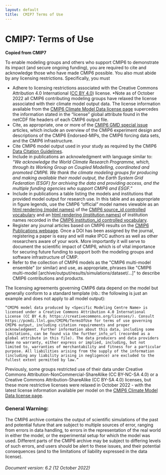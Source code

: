 ```yaml
---
layout: default
title:  CMIP7 Terms of Use
---
```


# CMIP7: Terms of Use

**Copied from CMIP7**

To enable modeling groups and others who support CMIP6 to demonstrate its impact (and secure ongoing funding), you are required to cite and acknowledge those who have made CMIP6 possible. You also must abide by any licensing restrictions. Specifically, you must

* Adhere to licensing restrictions associated with the Creative Commons Attribution 4.0 International ([CC BY 4.0]) license. *Note as of October 2022 all CMIP6 contributing modeling groups have relaxed the license associated with their climate model output data. The license information available from the [CMIP6 Climate Model Data license page] supercedes the information stated in the “license” global attribute found in the netCDF file headers of each CMIP6 output file.
* Cite, as appropriate, one or more of the [CMIP6 GMD special issue] articles, which include an overview of the CMIP6 experiment design and descriptions of the CMIP6 Endorsed-MIPs, the CMIP6 forcing data sets, and the CMIP6 infrastructure.
* Cite CMIP6 model output used in your study as required by the CMIP6 [Data Citation Guidelines].
* Include in publications an acknowledgment with language similar to: *“We acknowledge the World Climate Research Programme, which, through its Working Group on Coupled Modelling, coordinated and promoted CMIP6. We thank the climate modeling groups for producing and making available their model output, the Earth System Grid Federation (ESGF) for archiving the data and providing access, and the multiple funding agencies who support CMIP6 and ESGF.”*
* Include in publications a table listing the models and institutions that provided model output for research use. In this table and as appropriate in figure legends, use the CMIP6 “official” model names viewable as an [html rendering (model names)] of the [CMIP6 source_id controlled vocabulary] and an [html rendering (institution names)] of institution names recorded in the [CMIP6 institution_id controlled vocabulary].
* Register any journal articles based on CMIP6 results on the [CMIP6 Publications webpage]. Once a DOI has been assigned by the journal, registering a paper is easy and will make IPCC authors as well as other researchers aware of your work. More importantly it will serve to document the scientific impact of CMIP6, which is of vital importance for securing future funding to support both the modeling groups and software infrastructure of CMIP.
* Refer to the collection of CMIP6 models as the "CMIP6 multi-model ensemble" (or similar) and use, as appropriate, phrases like "CMIP6 multi-model [archive/output/results/simulations/dataset/...]" to describe CMIP6 contributions and products.

The licensing agreements governing CMIP6 data depend on the model but generally conform to a standard template (nb.: the following is just an example and does not apply to all model output):

```
“CMIP6 model data produced by <Specific Modeling Centre Name> is licensed under a Creative Commons Attribution 4.0 International License (CC BY 4.0; https://creativecommons.org/licenses/). Consult https://pcmdi.llnl.gov/CMIP6/TermsOfUse for terms of use governing CMIP6 output, including citation requirements and proper acknowledgment. Further information about this data, including some limitations, can be found via the further_info_url (recorded as a global attribute in this file). The data producers and data providers make no warranty, either express or implied, including, but not limited to, warranties of merchantability and fitness for a particular purpose. All liabilities arising from the supply of the information (including any liability arising in negligence) are excluded to the fullest extent permitted by law.”
```

Previously, some groups restricted use of their data under Creative Commons Attribution-NonCommercial-ShareAlike (CC BY-NC-SA 4.0) or a Creative Commons Attribution-ShareAlike (CC BY-SA 4.0) licenses, but these more restrictive licenses were relaxed in October 2022 - with the latest license information available per model on the [CMIP6 Climate Model Data license page].

### General Warning:

The CMIP6 archive contains the output of scientific simulations of the past and potential future that are subject to multiple sources of error, ranging from errors in data handling, to errors in the representation of the real world in either the model, or the experimental setup for which the model was used. Different parts of the CMIP6 archive may be subject to differing levels of such errors, and users should be alert to these issues, and their potential consequences (and to the limitations of liability expressed in the data license).

###### Document version: 6.2 (12 October 2022)

[CC BY 4.0]: https://creativecommons.org/licenses/by/4.0/
[CMIP6 Climate Model Data license page]: https://wcrp-cmip.github.io/CMIP6_CVs/docs/CMIP6_source_id_licenses.html
[CMIP6 GMD special issue]: http://www.geosci-model-dev.net/special_issue590.html
[Data Citation Guidelines]: http://bit.ly/2gBCuqM
[html rendering (model names)]: https://wcrp-cmip.github.io/CMIP6_CVs/docs/CMIP6_source_id.html
[CMIP6 source_id controlled vocabulary]: https://github.com/WCRP-CMIP/CMIP6_CVs/blob/master/CMIP6_source_id.json
[html rendering (institution names)]: https://wcrp-cmip.github.io/CMIP6_CVs/docs/CMIP6_institution_id.html
[CMIP6 institution_id controlled vocabulary]: https://github.com/WCRP-CMIP/CMIP6_CVs/blob/master/CMIP6_institution_id.json
[CMIP6 Publications webpage]: https://cmip-publications.llnl.gov/view/CMIP6/